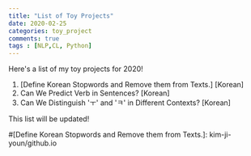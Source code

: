 ```yaml
---
title: "List of Toy Projects"
date: 2020-02-25
categories: toy_project
comments: true
tags : [NLP,CL, Python]
---
```


Here's a list of my toy projects for 2020!   
1. [Define Korean Stopwords and Remove them from Texts.] [Korean]
2. Can We Predict Verb in Sentences? [Korean]
3. Can We Distinguish 'ㅜ' and 'ㅋ' in Different Contexts? [Korean]


This list will be updated!


#[Define Korean Stopwords and Remove them from Texts.]: kim-ji-youn/github.io
